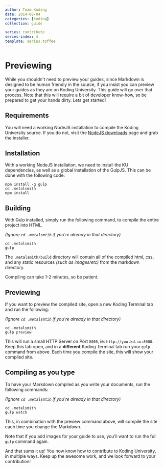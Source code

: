 ```yaml
---
author: Team Koding
date: 2014-08-04
categories: [koding]
collection: guide

series: contribute
series-index: 4
template: series.toffee
---
```


# Previewing

While you shouldn't need to preview your guides, since Markdown is 
designed to be human friendly in the source, if you insist you can 
preview your guides as they are on Koding University. This guide will go 
over that process. Note that this will require a bit of developer 
know-how, so be prepared to get your hands dirty. Lets get started!

## Requirements

You will need a working NodeJS installation to compile the Koding 
University source. If you do not, visit the [NodeJS downloads][downloads] 
page and grab the installer.


## Installation

With a working NodeJS installation, we need to install the KU 
dependencies, as well as a global installation of the GulpJS. This can be 
done with the following code:

```
npm install -g gulp
cd .metalsmith
npm install
```

## Building

With Gulp installed, simply run the following command, to compile the 
entire project into HTML.

*(Ignore `cd .metalsmtih` if you're already in that directory)*

```
cd .metalsmith
gulp
```

The `.metalsmith/build` directory will contain all of the compiled html, 
css, and any static resources *(such as images/etc)* from the markdown 
directory.

Compiling can take 1-2 minutes, so be patient.

## Previewing

If you want to preview the compiled site, open a new Koding Terminal tab 
and run the following:

*(Ignore `cd .metalsmtih` if you're already in that directory)*

```
cd .metalsmith
gulp preview
```

This will run a small HTTP Server on Port `8000`, ie: 
`http://you.kd.io:8000`. Keep this tab open, and in  a **different** 
Koding Terminal tab run your `gulp` command from above.  Each time you 
compile the site, this will show your compiled site.


## Compiling as you type

To have your Markdown compiled as you write your documents, run the 
following commands:

*(Ignore `cd .metalsmtih` if you're already in that directory)*

```
cd .metalsmith
gulp watch
```

This, in combination with the preview command above, will compile the 
site each time you change the Markdown.

Note that if you add images for your guide to use, you'll want to run the 
full `gulp` command again.


And that sums it up! You now know how to contribute to Koding University, 
in multiple ways. Keep up the awesome work, and we look forward to your 
contribution!



[downloads]: http://nodejs.org/download
